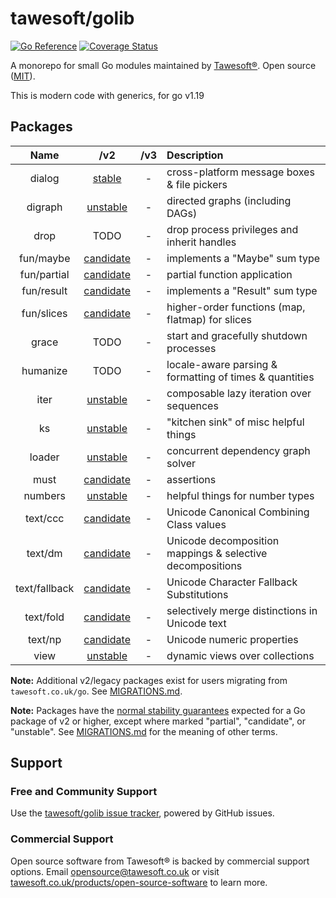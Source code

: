 # tawesoft/golib 

[![Go Reference](https://pkg.go.dev/badge/github.com/tawesoft/golib/v2.svg)](https://pkg.go.dev/github.com/tawesoft/golib/v2)
[![Coverage Status](https://coveralls.io/repos/github/tawesoft/golib/badge.svg?branch=v2)](https://coveralls.io/github/tawesoft/golib?branch=v2)

A monorepo for small Go modules maintained by
[Tawesoft®](https://www.tawesoft.co.uk). Open source ([MIT](/LICENSE.txt)).

This is modern code with generics, for go v1.19

## Packages

|     Name      |       /v2        | /v3 | Description                                               |
|:-------------:|:----------------:|:---:|:----------------------------------------------------------|
|    dialog     |  [stable][d01]   |  -  | cross-platform message boxes & file pickers               |
|    digraph    | [unstable][d02]  |  -  | directed graphs (including DAGs)                          |
|     drop      |       TODO       |  -  | drop process privileges and inherit handles               |
|   fun/maybe   | [candidate][f01] |  -  | implements a "Maybe" sum type                             |
|  fun/partial  | [candidate][f02] |  -  | partial function application                              |
|  fun/result   | [candidate][f03] |  -  | implements a "Result" sum type                            |
|  fun/slices   | [candidate][f04] |  -  | higher-order functions (map, flatmap) for slices          |
|     grace     |       TODO       |  -  | start and gracefully shutdown processes                   |
|   humanize    |       TODO       |  -  | locale-aware parsing & formatting of times & quantities   |
|     iter      | [unstable][i01]  |  -  | composable lazy iteration over sequences                  |
|      ks       | [unstable][k01]  |  -  | "kitchen sink" of misc helpful things                     |
|    loader     | [unstable][l01]  |  -  | concurrent dependency graph solver                        |
|     must      | [candidate][m01] |  -  | assertions                                                |
|    numbers    | [unstable][n01]  |  -  | helpful things for number types                           |
|   text/ccc    | [candidate][t01] |  -  | Unicode Canonical Combining Class values                  |
|    text/dm    | [candidate][t02] |  -  | Unicode decomposition mappings & selective decompositions |
| text/fallback | [candidate][t03] |  -  | Unicode Character Fallback Substitutions                  | 
|   text/fold   | [candidate][t04] |  -  | selectively merge distinctions in Unicode text            |
|    text/np    | [candidate][t05] |  -  | Unicode numeric properties                                |
|     view      | [unstable][v01]  |  -  | dynamic views over collections                            |

[d01]: https://pkg.go.dev/github.com/tawesoft/golib/v2/dialog
[d02]: https://pkg.go.dev/github.com/tawesoft/golib/v2/digraph
[f01]: https://pkg.go.dev/github.com/tawesoft/golib/v2/fun/maybe
[f02]: https://pkg.go.dev/github.com/tawesoft/golib/v2/fun/partial
[f03]: https://pkg.go.dev/github.com/tawesoft/golib/v2/fun/result
[f04]: https://pkg.go.dev/github.com/tawesoft/golib/v2/fun/slices
[i01]: https://pkg.go.dev/github.com/tawesoft/golib/v2/iter
[k01]: https://pkg.go.dev/github.com/tawesoft/golib/v2/ks
[l01]: https://pkg.go.dev/github.com/tawesoft/golib/v2/loader
[m01]: https://pkg.go.dev/github.com/tawesoft/golib/v2/must
[n01]: https://pkg.go.dev/github.com/tawesoft/golib/v2/numbers
[t01]: https://pkg.go.dev/github.com/tawesoft/golib/v2/text/ccc
[t02]: https://pkg.go.dev/github.com/tawesoft/golib/v2/text/dm
[t03]: https://pkg.go.dev/github.com/tawesoft/golib/v2/text/fallback
[t04]: https://pkg.go.dev/github.com/tawesoft/golib/v2/text/fold
[t05]: https://pkg.go.dev/github.com/tawesoft/golib/v2/text/np
[v01]: https://pkg.go.dev/github.com/tawesoft/golib/v2/view

**Note:** Additional v2/legacy packages exist for users migrating from
`tawesoft.co.uk/go`. See [MIGRATIONS.md](/MIGRATIONS.md).

**Note:** Packages have the
[normal stability guarantees](https://go.dev/doc/modules/version-numbers)
expected for a Go package of v2 or higher, except where marked 
"partial", "candidate", or "unstable". See 
[MIGRATIONS.md](/MIGRATIONS.md) 
for the meaning of other terms. 

## Support

### Free and Community Support

Use the [tawesoft/golib issue tracker](), powered by GitHub issues.

### Commercial Support

Open source software from Tawesoft® is backed by commercial support options.
Email [opensource@tawesoft.co.uk](mailto:opensource@tawesoft.co.uk) or visit
[tawesoft.co.uk/products/open-source-software](https://www.tawesoft.co.uk/products/open-source-software) 
to learn more.
